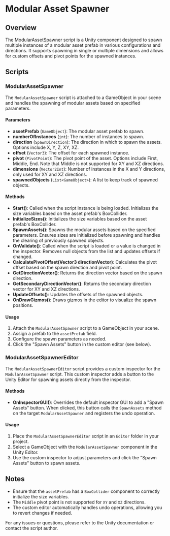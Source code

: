 # Modular Asset Spawner 

## Overview

The ModularAssetSpawner script is a Unity component designed to spawn multiple instances of a modular asset prefab in various configurations and directions. It supports spawning in single or multiple dimensions and allows for custom offsets and pivot points for the spawned instances.

## Scripts

### ModularAssetSpawner

The `ModularAssetSpawner` script is attached to a GameObject in your scene and handles the spawning of modular assets based on specified parameters.

#### Parameters

- **assetPrefab** (`GameObject`): The modular asset prefab to spawn.
- **numberOfInstances** (`int`): The number of instances to spawn.
- **direction** (`SpawnDirection`): The direction in which to spawn the assets. Options include X, Y, Z, XY, XZ.
- **offset** (`Vector3`): The offset for each spawned instance.
- **pivot** (`PivotPoint`): The pivot point of the asset. Options include First, Middle, End. Note that Middle is not supported for XY and XZ directions.
- **dimensions** (`Vector2Int`): Number of instances in the X and Y directions, only used for XY and XZ directions.
- **spawnedObjects** (`List<GameObject>`): A list to keep track of spawned objects.

#### Methods

- **Start()**: Called when the script instance is being loaded. Initializes the size variables based on the asset prefab's BoxCollider.
- **InitializeSizes()**: Initializes the size variables based on the asset prefab's BoxCollider.
- **SpawnAssets()**: Spawns the modular assets based on the specified parameters. Ensures sizes are initialized before spawning and handles the clearing of previously spawned objects.
- **OnValidate()**: Called when the script is loaded or a value is changed in the inspector. Removes null objects from the list and updates offsets if changed.
- **CalculatePivotOffset(Vector3 directionVector)**: Calculates the pivot offset based on the spawn direction and pivot point.
- **GetDirectionVector()**: Returns the direction vector based on the spawn direction.
- **GetSecondaryDirectionVector()**: Returns the secondary direction vector for XY and XZ directions.
- **UpdateOffsets()**: Updates the offsets of the spawned objects.
- **OnDrawGizmos()**: Draws gizmos in the editor to visualize the spawn positions.

#### Usage

1. Attach the `ModularAssetSpawner` script to a GameObject in your scene.
2. Assign a prefab to the `assetPrefab` field.
3. Configure the spawn parameters as needed.
4. Click the "Spawn Assets" button in the custom editor (see below).

### ModularAssetSpawnerEditor

The `ModularAssetSpawnerEditor` script provides a custom inspector for the `ModularAssetSpawner` script. This custom inspector adds a button to the Unity Editor for spawning assets directly from the inspector.

#### Methods

- **OnInspectorGUI()**: Overrides the default inspector GUI to add a "Spawn Assets" button. When clicked, this button calls the `SpawnAssets` method on the target `ModularAssetSpawner` and registers the undo operation.

#### Usage

1. Place the `ModularAssetSpawnerEditor` script in an `Editor` folder in your project.
2. Select a GameObject with the `ModularAssetSpawner` component in the Unity Editor.
3. Use the custom inspector to adjust parameters and click the "Spawn Assets" button to spawn assets.

## Notes

- Ensure that the `assetPrefab` has a `BoxCollider` component to correctly initialize the size variables.
- The `Middle` pivot point is not supported for `XY` and `XZ` directions.
- The custom editor automatically handles undo operations, allowing you to revert changes if needed.

For any issues or questions, please refer to the Unity documentation or contact the script author.
